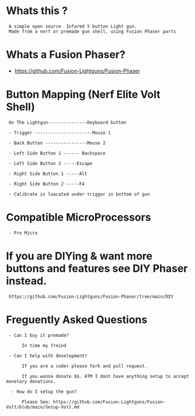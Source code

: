 # Whats this ? 

     A simple open source  Infared 5 button Light gun.
     Made from a nerf or premade gun shell, using Fusion Phaser parts

# Whats a Fusion Phaser? 

- https://github.com/Fusion-Lightguns/Fusion-Phaser
     

# Button Mapping (Nerf Elite Volt Shell)

     On The Lightgun---------------Keyboard button
     
     - Trigger ----------------------Mouse 1
     
     - Back Button ----------------Mouse 2

     - Left Side Button 1 ------ Backspace
     
     - Left Side Button 2 -----Escape
     
     - Right Side Button 1 -----Alt
     
     - Right Side Button 2 -----F4
     
     - Calibrate is loacated under trigger in bottom of gun
    
     
# Compatible MicroProcessors

     - Pro Micro
     
# If you are DIYing & want more buttons and features see DIY Phaser instead.

     https://github.com/Fusion-Lightguns/Fusion-Phaser/tree/main/DIY
     
# Freguently Asked Questions

     - Can I buy it premade?
     
          In time my freind
          
     - Can I help with development?
     
          If you are a coder please fork and pull request. 
          
          If you wanna donate $$. ATM I dont have anything setup to accept monetary donations.
          
      - How do I setup the gun?
      
          Please See: https://github.com/Fusion-Lightguns/Fusion-Volt/blob/main/Setup-Volt.md
